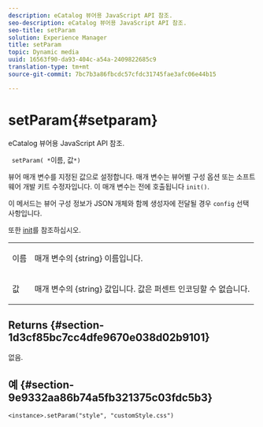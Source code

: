 ```yaml
---
description: eCatalog 뷰어용 JavaScript API 참조.
seo-description: eCatalog 뷰어용 JavaScript API 참조.
seo-title: setParam
solution: Experience Manager
title: setParam
topic: Dynamic media
uuid: 16563f90-da93-404c-a54a-2409822685c9
translation-type: tm+mt
source-git-commit: 7bc7b3a86fbcdc57cfdc31745fae3afc06e44b15

---
```



# setParam{#setparam}

eCatalog 뷰어용 JavaScript API 참조.

` setParam( *`이름, 값`*)`

뷰어 매개 변수를 지정된 값으로 설정합니다. 매개 변수는 뷰어별 구성 옵션 또는 소프트웨어 개발 키트 수정자입니다. 이 매개 변수는 전에 호출됩니다 `init()`.

이 메서드는 뷰어 구성 정보가 JSON 개체와 함께 생성자에 전달될 경우 `config` 선택 사항입니다.

또한 [init](../../../c-html5-s7-aem-asset-viewers/c-html5-20-ecatalog-viewer-about/c-html5-20-ecatalog-viewer-javascriptapiref/r-html5-ecatalog-viewer-20-javascriptapiref-init.md#reference-aee94dd92a28410784f7a1792e28683b)를 참조하십시오.

<table id="table_896DFF34A68A403DB93A6D597461A573"> 
 <tbody> 
  <tr> 
   <td colname="col1"> <p> <span class="codeph"> <span class="varname"> 이름 </span></span> </p> </td> 
   <td colname="col2"> <p> <span class="codeph"> 매개 변수의 {string} </span> 이름입니다. </p> </td> 
  </tr> 
  <tr> 
   <td colname="col1"> <p> <span class="codeph"> <span class="varname"> 값 </span></span> </p> </td> 
   <td colname="col2"> <p> <span class="codeph"> 매개 변수의 {string} </span> 값입니다. 값은 퍼센트 인코딩할 수 없습니다. </p> </td> 
  </tr> 
 </tbody> 
</table>

## Returns {#section-1d3cf85bc7cc4dfe9670e038d02b9101}

없음.

## 예 {#section-9e9332aa86b74a5fb321375c03fdc5b3}

```
<instance>.setParam("style", "customStyle.css")
```

